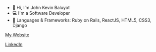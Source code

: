- 👋 Hi, I’m John Kevin Baluyot
- 💻 I'm a Software Developer
- 🌱 Languages & Frameworks: Ruby on Rails, ReactJS, HTML5, CSS3, Django

[My Website](https://jkevinbaluyot.netlify.app/) 

[LinkedIn](www.linkedin.com/in/john-kevin-baluyot-686272235)
